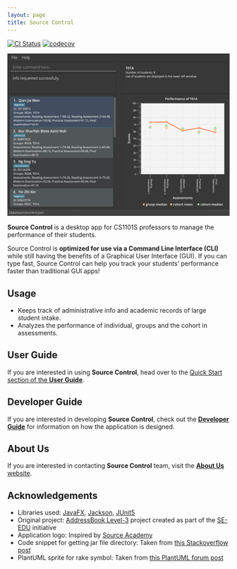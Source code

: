 ```yaml
---
layout: page
title: Source Control
---
```


[![CI Status](https://github.com/AY2122S1-CS2103T-W08-2/tp/workflows/Java%20CI/badge.svg)](https://github.com/AY2122S1-CS2103T-W08-2/tp/actions)
[![codecov](https://codecov.io/gh/AY2122S1-CS2103T-W08-2/tp/branch/master/graph/badge.svg?token=L5I73XVDJQ)](https://codecov.io/gh/AY2122S1-CS2103T-W08-2/tp)

![Ui](images/Ui.png)

**Source Control** is a desktop app for CS1101S professors to manage the performance of their students.

Source Control is **optimized for use via a Command Line Interface (CLI)** while still having the benefits of a Graphical User Interface (GUI). If you can type fast, Source Control can help you track your students’ performance faster than traditional GUI apps!


## Usage
* Keeps track of administrative info and academic records of large student intake.
* Analyzes the performance of individual, groups and the cohort in assessments.

## User Guide
If you are interested in using **Source Control**, head over to the [Quick Start section of the **User Guide**](https://ay2122s1-cs2103t-w08-2.github.io/tp/UserGuide.html#quick-start).

## Developer Guide
If you are interested in developing **Source Control**, check out the **[Developer Guide](https://ay2122s1-cs2103t-w08-2.github.io/tp/DeveloperGuide.html)** for information on how the application is designed.

## About Us
If you are interested in contacting **Source Control** team, visit the [**About Us** website](https://ay2122s1-cs2103t-w08-2.github.io/tp/AboutUs.html).

## Acknowledgements
* Libraries used: [JavaFX](https://openjfx.io/), [Jackson](https://github.com/FasterXML/jackson), [JUnit5](https://github.com/junit-team/junit5)
* Original project: [AddressBook Level-3](https://se-education.org/addressbook-level3) project created as part of the [SE-EDU](https://se-education.org) initiative
* Application logo: Inspired by [Source Academy](https://sourceacademy.nus.edu.sg/)
* Code snippet for getting jar file directory: Taken from [this Stackoverflow post](https://stackoverflow.com/questions/320542/how-to-get-the-path-of-a-running-jar-file)
* PlantUML sprite for rake symbol: Taken from [this PlantUML forum post](https://forum.plantuml.net/195/is-there-any-support-for-subactivity-or-the-rake-symbol)
